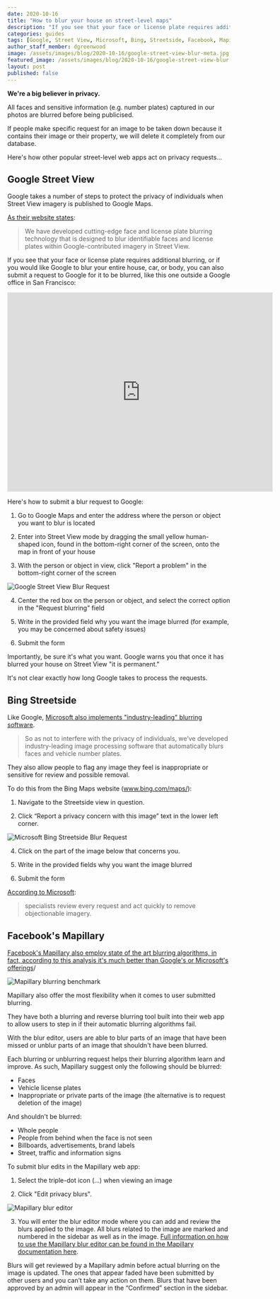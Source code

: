 ```yaml
---
date: 2020-10-16
title: "How to blur your house on street-level maps"
description: "If you see that your face or license plate requires additional blurring, here's how you can do it, and why you should."
categories: guides
tags: [Google, Street View, Microsoft, Bing, Streetside, Facebook, Mapillary]
author_staff_member: dgreenwood
image: /assets/images/blog/2020-10-16/google-street-view-blur-meta.jpg
featured_image: /assets/images/blog/2020-10-16/google-street-view-blur-sm.jpg
layout: post
published: false
---
```


**We're a big believer in privacy.**

All faces and sensitive information (e.g. number plates) captured in our photos are blurred before being publicised.

If people make specific request for an image to be taken down because it contains their image or their property, we will delete it completely from our database.

Here's how other popular street-level web apps act on privacy requests...

## Google Street View

Google takes a number of steps to protect the privacy of individuals when Street View imagery is published to Google Maps.

[As their website states](https://www.google.com/streetview/policy/):

> We have developed cutting-edge face and license plate blurring technology that is designed to blur identifiable faces and license plates within Google-contributed imagery in Street View.

If you see that your face or license plate requires additional blurring, or if you would like Google to blur your entire house, car, or body, you can also submit a request to Google for it to be blurred, like this one outside a Google office in San Francisco:

<iframe src="https://www.google.com/maps/embed?pb=!4v1599983685755!6m8!1m7!1sLpV8dm_DMP-8wW2qFL58zA!2m2!1d37.78997151166229!2d-122.3891711927828!3f213.46!4f12.549999999999997!5f0.7820865974627469" width="600" height="450" frameborder="0" style="border:0;" allowfullscreen="" aria-hidden="false" tabindex="0"></iframe>

Here's how to submit a blur request to Google:

1. Go to Google Maps and enter the address where the person or object you want to blur is located

2. Enter into Street View mode by dragging the small yellow human-shaped icon, found in the bottom-right corner of the screen, onto the map in front of your house

3. With the person or object in view, click "Report a problem" in the bottom-right corner of the screen

<img class="img-fluid" src="/assets/images/blog/2020-10-16/blur-requst-google-street-view.jpg" alt="Google Street View Blur Request" title="Google Street View Blur Request" />

4. Center the red box on the person or object, and select the correct option in the "Request blurring" field

5. Write in the provided field why you want the image blurred (for example, you may be concerned about safety issues)

6. Submit the form

Importantly, be sure it's what you want. Google warns you that once it has blurred your house on Street View "it is permanent."

It's not clear exactly how long Google takes to process the requests.

## Bing Streetside

Like Google, [Microsoft also implements "industry-leading" blurring software](https://www.microsoft.com/en-us/maps/streetside
).

> So as not to interfere with the privacy of individuals, we’ve developed industry-leading image processing software that automatically blurs faces and vehicle number plates.

They also allow people to flag any image they feel is inappropriate or sensitive for review and possible removal. 

To do this from the Bing Maps website (www.bing.com/maps/):

1. Navigate to the Streetside view in question.

2. Click “Report a privacy concern with this image” text in the lower left corner.

<img class="img-fluid" src="/assets/images/blog/2020-10-16/bing-streetside-blur-form.png" alt="Microsoft Bing Streetside Blur Request" title="Microsoft Bing Streetside Blur Request" />

4. Click on the part of the image below that concerns you.

5. Write in the provided fields why you want the image blurred

4. Submit the form

[According to Microsoft](https://www.microsoft.com/en-us/maps/streetside):

> specialists review every request and act quickly to remove objectionable imagery.

## Facebook's Mapillary

[Facebook's Mapillary also employ state of the art blurring algorithms, in fact, according to this analysis it's much better than Google's or Microsoft's offerings](https://blog.mapillary.com/update/2019/09/12/protecting-privacy-better-maps.html)/

<img class="img-fluid" src="/assets/images/blog/2020-10-16/mapillary-blurring-benchmark-reverse.png" alt="Mapillary blurring benchmark" title="Mapillary blurring benchmark" />

Mapillary also offer the most flexibility when it comes to user submitted blurring.

They have both a blurring and reverse blurring tool built into their web app to allow users to step in if their automatic blurring algorithms fail.

With the blur editor, users are able to blur parts of an image that have been missed or unblur parts of an image that shouldn't have been blurred.

Each blurring or unblurring request helps their blurring algorithm learn and improve. As such, Mapillary suggest only the following should be blurred:

* Faces
* Vehicle license plates
* Inappropriate or private parts of the image (the alternative is to request deletion of the image)

And shouldn't be blurred:

* Whole people
* People from behind when the face is not seen
* Billboards, advertisements, brand labels
* Street, traffic and information signs

To submit blur edits in the Mapillary web app:

1. Select the triple-dot icon (...) when viewing an image

2. Click "Edit privacy blurs".

<img class="img-fluid" src="/assets/images/blog/2020-10-16/mapillary-blur-editor.png" alt="Mapillary blur editor" title="Mapillary blur editor" />

3. You will enter the blur editor mode where you can add and review the blurs applied to the image. All blurs related to the image are marked and numbered in the sidebar as well as in the image. [Full information on how to use the Mapillary blur editor can be found in the Mapillary documentation here](https://help.mapillary.com/hc/en-us/articles/115001663705-Blurring-images).

Blurs will get reviewed by a Mapillary admin before actual blurring on the image is updated. The ones that appear faded have been submitted by other users and you can’t take any action on them. Blurs that have been approved by an admin will appear in the “Confirmed” section in the sidebar.